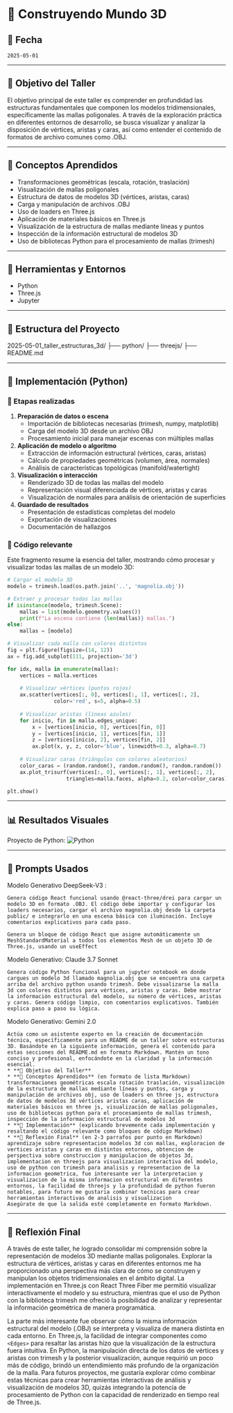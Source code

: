 # 🧪 Construyendo Mundo 3D

## [](#-fecha)📅 Fecha

`2025-05-01` 

----------

## [](#-objetivo-del-taller)🎯 Objetivo del Taller

El objetivo principal de este taller es comprender en profundidad las estructuras fundamentales que componen los modelos tridimensionales, específicamente las mallas poligonales. A través de la exploración práctica en diferentes entornos de desarrollo, se busca visualizar y analizar la disposición de vértices, aristas y caras, así como entender el contenido de formatos de archivo comunes como .OBJ.

----------

## [](#-conceptos-aprendidos)🧠 Conceptos Aprendidos


* Transformaciones geométricas (escala, rotación, traslación) 
* Visualización de mallas poligonales
* Estructura de datos de modelos 3D (vértices, aristas, caras) 
* Carga y manipulación de archivos .OBJ
* Uso de loaders en Three.js 
* Aplicación de materiales básicos en Three.js 
* Visualización de la estructura de mallas mediante líneas y puntos 
* Inspección de la información estructural de modelos 3D 
* Uso de bibliotecas Python para el procesamiento de mallas (trimesh)
----------

## [](#-herramientas-y-entornos)🔧 Herramientas y Entornos
-   Python
-   Three.js
-   Jupyter


----------

## [](#-estructura-del-proyecto)📁 Estructura del Proyecto

2025-05-01_taller_estructuras_3d/
├── python/
├── threejs/
├── README.md

----------

## [](#-implementaci%C3%B3n)🧪 Implementación (Python)



### 🔹 Etapas realizadas

1.  **Preparación de datos o escena**
    -   Importación de bibliotecas necesarias (trimesh, numpy, matplotlib)
    -   Carga del modelo 3D desde un archivo OBJ
    -   Procesamiento inicial para manejar escenas con múltiples mallas
2.  **Aplicación de modelo o algoritmo**
    -   Extracción de información estructural (vértices, caras, aristas)
    -   Cálculo de propiedades geométricas (volumen, área, normales)
    -   Análisis de características topológicas (manifold/watertight)
3.  **Visualización o interacción**
    -   Renderizado 3D de todas las mallas del modelo
    -   Representación visual diferenciada de vértices, aristas y caras
    -   Visualización de normales para análisis de orientación de superficies
4.  **Guardado de resultados**
    -   Presentación de estadísticas completas del modelo
    -   Exportación de visualizaciones
    -   Documentación de hallazgos

### 🔹 Código relevante

Este fragmento resume la esencia del taller, mostrando cómo procesar y visualizar todas las mallas de un modelo 3D:


```python
# Cargar el modelo 3D
modelo = trimesh.load(os.path.join('..', 'magnolia.obj'))

# Extraer y procesar todas las mallas
if isinstance(modelo, trimesh.Scene):
    mallas = list(modelo.geometry.values())
    print(f"La escena contiene {len(mallas)} mallas.")
else:
    mallas = [modelo]

# Visualizar cada malla con colores distintos
fig = plt.figure(figsize=(14, 12))
ax = fig.add_subplot(111, projection='3d')

for idx, malla in enumerate(mallas):
    vertices = malla.vertices
    
    # Visualizar vértices (puntos rojos)
    ax.scatter(vertices[:, 0], vertices[:, 1], vertices[:, 2], 
               color='red', s=5, alpha=0.5)
    
    # Visualizar aristas (líneas azules)
    for inicio, fin in malla.edges_unique:
        x = [vertices[inicio, 0], vertices[fin, 0]]
        y = [vertices[inicio, 1], vertices[fin, 1]]
        z = [vertices[inicio, 2], vertices[fin, 2]]
        ax.plot(x, y, z, color='blue', linewidth=0.3, alpha=0.7)
    
    # Visualizar caras (triángulos con colores aleatorios)
    color_caras = (random.random(), random.random(), random.random())
    ax.plot_trisurf(vertices[:, 0], vertices[:, 1], vertices[:, 2], 
                   triangles=malla.faces, alpha=0.2, color=color_caras)

plt.show()
```

----------

## [](#-resultados-visuales)📊 Resultados Visuales

Proyecto de Python:
![Python](python/pythonimg.jpg)

----------

## [](#-prompts-usados)🧩 Prompts Usados


Modelo Generativo DeepSeek-V3 :
```
Genera código React funcional usando @react-three/drei para cargar un modelo 3D en formato .OBJ. El código debe importar y configurar los loaders necesarios, cargar el archivo magnolia.obj desde la carpeta public/ e integrarlo en una escena básica con iluminación. Incluye comentarios explicativos para cada paso.
```
```
Genera un bloque de código React que asigne automáticamente un MeshStandardMaterial a todos los elementos Mesh de un objeto 3D de Three.js, usando un useEffect
```

Modelo Generativo: Claude 3.7 Sonnet

```
Genera código Python funcional para un jupyter notebook en donde cargues un modelo 3d llamado magnolia.obj que se encuentra una carpeta arriba del archivo python usando trimesh. Debe visualizarse la malla 3d con colores distintos para vértices, aristas y caras. Debe mostrar la información estructural del modelo, su número de vértices, aristas y caras. Genera código limpio, con comentarios explicativos. También explica paso a paso su lógica.
```
Modelo Generativo: Gemini 2.0
```
Actúa como un asistente experto en la creación de documentación técnica, específicamente para un README de un taller sobre estructuras 3D. Basándote en la siguiente información, genera el contenido para estas secciones del README.md en formato Markdown. Mantén un tono conciso y profesional, enfocándote en la claridad y la información esencial.
* **🎯 Objetivo del Taller**
* **🧠 Conceptos Aprendidos** (en formato de lista Markdown) transformaciones geométricas escala rotación traslación, visualización de la estructura de mallas mediante líneas y puntos, carga y manipulación de archivos obj, uso de loaders en three js, estructura de datos de modelos 3d vértices aristas caras, aplicación de materiales básicos en three js, visualización de mallas poligonales, uso de bibliotecas python para el procesamiento de mallas trimesh, inspección de la información estructural de modelos 3d
* **🧪 Implementación** (explicando brevemente cada implementación y resaltando el código relevante como bloques de código Markdown) 
* **💬 Reflexión Final** (en 2-3 parrafos por punto en Markdown) aprendizaje sobre representacion modelos 3d con mallas, exploracion de vertices aristas y caras en distintos entornos, obtencion de perspectiva sobre construccion y manipulacion de objetos 3d, implementacion en threejs para visualizacion interactiva del modelo, uso de python con trimesh para analisis y representacion de la informacion geometrica, fue interesante ver la interpretacion y visualizacion de la misma informacion estructural en diferentes entornos, la facilidad de threejs y la profundidad de python fueron notables, para futuro me gustaria combinar tecnicas para crear herramientas interactivas de analisis y visualizacion
Asegúrate de que la salida esté completamente en formato Markdown.
```
----------

## [](#-reflexi%C3%B3n-final)💬 Reflexión Final


A través de este taller, he logrado consolidar mi comprensión sobre la representación de modelos 3D mediante mallas poligonales. Explorar la estructura de vértices, aristas y caras en diferentes entornos me ha proporcionado una perspectiva más clara de cómo se construyen y manipulan los objetos tridimensionales en el ámbito digital. La implementación en Three.js con React Three Fiber me permitió visualizar interactivamente el modelo y su estructura, mientras que el uso de Python con la biblioteca trimesh me ofreció la posibilidad de analizar y representar la información geométrica de manera programática.

La parte más interesante fue observar cómo la misma información estructural del modelo (.OBJ) se interpreta y visualiza de manera distinta en cada entorno. En Three.js, la facilidad de integrar componentes como `<Edges>` para resaltar las aristas hizo que la visualización de la estructura fuera intuitiva. En Python, la manipulación directa de los datos de vértices y aristas con trimesh y la posterior visualización, aunque requirió un poco más de código, brindó un entendimiento más profundo de la organización de la malla. Para futuros proyectos, me gustaría explorar cómo combinar estas técnicas para crear herramientas interactivas de análisis y visualización de modelos 3D, quizás integrando la potencia de procesamiento de Python con la capacidad de renderizado en tiempo real de Three.js.
